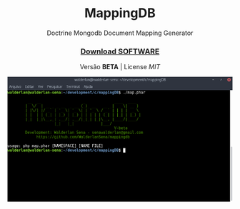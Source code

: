 <h1 align="center">MappingDB</h1>
<p align="center">Doctrine Mongodb Document Mapping Generator</p>

<h3 align="center"><a href="https://github.com/WalderlanSena/mappingdb/raw/master/map.phar">Download SOFTWARE</a></h3>
<p align="center">Versão <b>BETA</b> | License <i>MIT</i></p>
<p align="center">
  <img src="https://github.com/WalderlanSena/mappingdb/blob/master/example.png">
</p>
